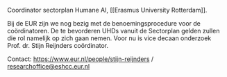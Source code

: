 Coordinator sectorplan Humane AI, [[Erasmus University Rotterdam]].

Bij de EUR zijn we nog bezig met de benoemingsprocedure voor de coördinatoren. De te bevorderen UHDs vanuit de Sectorplan gelden zullen die rol namelijk op zich gaan nemen. Voor nu is vice decaan onderzoek Prof. dr. Stijn Reijnders coördinator.

Contact: https://www.eur.nl/people/stijn-reijnders / researchoffice@eshcc.eur.nl